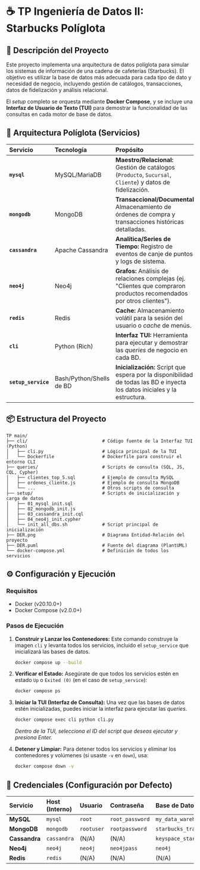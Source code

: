 # ☕ TP Ingeniería de Datos II: Starbucks Políglota

## 📝 Descripción del Proyecto

Este proyecto implementa una arquitectura de datos políglota para simular los sistemas de información de una cadena de cafeterías (Starbucks). El objetivo es utilizar la base de datos más adecuada para cada tipo de dato y necesidad de negocio, incluyendo gestión de catálogos, transacciones, datos de fidelización y análisis relacional.

El *setup* completo se orquesta mediante **Docker Compose**, y se incluye una **Interfaz de Usuario de Texto (TUI)** para demostrar la funcionalidad de las consultas en cada motor de base de datos.

## 🚀 Arquitectura Políglota (Servicios)

| Servicio | Tecnología | Propósito |
| :--- | :--- | :--- |
| **`mysql`** | MySQL/MariaDB | **Maestro/Relacional:** Gestión de catálogos (`Producto`, `Sucursal`, `Cliente`) y datos de fidelización. |
| **`mongodb`** | MongoDB | **Transaccional/Documental:** Almacenamiento de órdenes de compra y transacciones históricas detalladas. |
| **`cassandra`** | Apache Cassandra | **Analítica/Series de Tiempo:** Registro de eventos de canje de puntos y logs de sistema. |
| **`neo4j`** | Neo4j | **Grafos:** Análisis de relaciones complejas (ej. "Clientes que compraron productos recomendados por otros clientes"). |
| **`redis`** | Redis | **Cache:** Almacenamiento volátil para la sesión del usuario o *cache* de menús. |
| **`cli`** | Python (Rich) | **Interfaz TUI:** Herramienta para ejecutar y demostrar las *queries* de negocio en cada BD. |
| **`setup_service`** | Bash/Python/Shells de BD | **Inicialización:** Script que espera por la disponibilidad de todas las BD e inyecta los datos iniciales y la estructura. |

## 📦 Estructura del Proyecto

```
TP main/
├── cli/                            # Código fuente de la Interfaz TUI (Python)
│   ├── cli.py                      # Lógica principal de la TUI
│   └── Dockerfile                  # Dockerfile para construir el entorno CLI
├── queries/                        # Scripts de consulta (SQL, JS, CQL, Cypher)
│   ├── clientes_top_5.sql          # Ejemplo de consulta MySQL
│   ├── ordenes_cliente.js          # Ejemplo de consulta MongoDB
│   └── ...                         # Otros scripts de consulta
├── setup/                          # Scripts de inicialización y carga de datos
│   ├── 01_mysql_init.sql
│   ├── 02_mongodb_init.js
│   ├── 03_cassandra_init.cql
│   ├── 04_neo4j_init.cypher
│   └── init_all_dbs.sh             # Script principal de inicialización
├── DER.png                         # Diagrama Entidad-Relación del proyecto
├── DER.puml                        # Fuente del diagrama (PlantUML)
└── docker-compose.yml              # Definición de todos los servicios
```

## ⚙️ Configuración y Ejecución

### Requisitos

  * Docker (v20.10.0+)
  * Docker Compose (v2.0.0+)

### Pasos de Ejecución

1.  **Construir y Lanzar los Contenedores:**
    Este comando construye la imagen `cli` y levanta todos los servicios, incluido el `setup_service` que inicializará las bases de datos.

    ```bash
    docker compose up --build
    ```

2.  **Verificar el Estado:**
    Asegúrate de que todos los servicios estén en estado `Up` o `Exited (0)` (en el caso de `setup_service`):

    ```bash
    docker compose ps
    ```

3.  **Iniciar la TUI (Interfaz de Consulta):**
    Una vez que las bases de datos estén inicializadas, puedes iniciar la interfaz para ejecutar las *queries*.

    ```bash
    docker compose exec cli python cli.py
    ```

    *Dentro de la TUI, selecciona el ID del script que deseas ejecutar y presiona Enter.*

4.  **Detener y Limpiar:**
    Para detener todos los servicios y eliminar los contenedores y volúmenes (si usaste `-v` en `down`), usa:

    ```bash
    docker compose down -v
    ```

## 🔑 Credenciales (Configuración por Defecto)

| Servicio | Host (Interno) | Usuario | Contraseña | Base de Datos (Inicial) | Puerto (Local) |
| :--- | :--- | :--- | :--- | :--- | :--- |
| **MySQL** | `mysql` | `root` | `root_password` | `my_data_warehouse` | `3306` |
| **MongoDB** | `mongodb` | `rootuser` | `rootpassword` | `starbucks_transactions` | `27017` |
| **Cassandra** | `cassandra` | (N/A) | (N/A) | `keyspace_starbucks` | `9042` |
| **Neo4j** | `neo4j` | `neo4j` | `neo4jpass` | `neo4j` | `7687` |
| **Redis** | `redis` | (N/A) | (N/A) | (N/A) | `6379` |